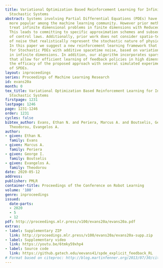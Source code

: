 ```yaml
---
title: Variational Optimization Based Reinforcement Learning for Infinite Dimensional
  Stochastic Systems
abstract: Systems involving Partial Differential Equations (PDEs) have recently become
  more popular among the machine learning community. However prior methods usually
  treat infinite dimensional problems in finite dimensions with Reduced Order Models.
  This leads to committing to specific approximation schemes and subsequent derivation
  of control laws. Additionally, prior work does not consider spatio-temporal descriptions
  of noise that realistically represent the stochastic nature of physical systems.
  In this paper we suggest a new reinforcement learning framework that is mostly model-free
  for Stochastic PDEs with additive spacetime noise, based on variational optimization
  in infinite dimensions. In addition, our algorithm incorporates sparse representations
  that allow for efficient learning of feedback policies in high dimensions. We demonstrate
  the efficacy of the proposed approach with several simulated experiments on a variety
  of SPDEs.
layout: inproceedings
series: Proceedings of Machine Learning Research
id: evans20a
month: 0
tex_title: Variational Optimization Based Reinforcement Learning for Infinite Dimensional
  Stochastic Systems
firstpage: 1231
lastpage: 1246
page: 1231-1246
order: 1231
cycles: false
bibtex_author: Evans, Ethan N. and Periera, Marcus A. and Boutselis, George I. and
  Theodorou, Evangelos A.
author:
- given: Ethan N.
  family: Evans
- given: Marcus A.
  family: Periera
- given: George I.
  family: Boutselis
- given: Evangelos A.
  family: Theodorou
date: 2020-05-12
address: 
publisher: PMLR
container-title: Proceedings of the Conference on Robot Learning
volume: '100'
genre: inproceedings
issued:
  date-parts:
  - 2020
  - 5
  - 12
pdf: http://proceedings.mlr.press/v100/evans20a/evans20a.pdf
extras:
- label: Supplementary ZIP
  link: http://proceedings.mlr.press/v100/evans20a/evans20a-supp.zip
- label: Supplementary video
  link: https://youtu.be/6tmky59xhp4
- label: Source code
  link: https://github.gatech.edu/eevans41/spde_explicit_feedback_RL
# Format based on citeproc: http://blog.martinfenner.org/2013/07/30/citeproc-yaml-for-bibliographies/
---
```

